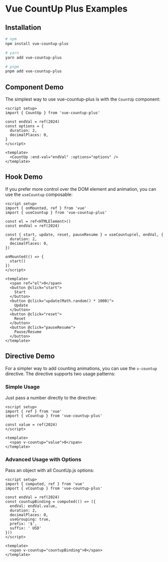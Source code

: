 # Vue CountUp Plus Examples

<script setup>
import BasicDemo from './components/BasicDemo.vue'
import HookDemo from './components/HookDemo.vue'
import DirectiveDemo from './components/DirectiveDemo.vue'
</script>

## Installation

```bash
# npm
npm install vue-countup-plus

# yarn
yarn add vue-countup-plus

# pnpm
pnpm add vue-countup-plus
```

## Component Demo

The simplest way to use vue-countup-plus is with the `CountUp` component:

<BasicDemo />

```vue
<script setup>
import { CountUp } from 'vue-countup-plus'

const endVal = ref(2024)
const options = {
  duration: 2,
  decimalPlaces: 0,
}
</script>

<template>
  <CountUp :end-val="endVal" :options="options" />
</template>
```

## Hook Demo

If you prefer more control over the DOM element and animation, you can use the `useCountup` composable:

<HookDemo />

```vue
<script setup>
import { onMounted, ref } from 'vue'
import { useCountup } from 'vue-countup-plus'

const el = ref<HTMLElement>()
const endVal = ref(2024)

const { start, update, reset, pauseResume } = useCountup(el, endVal, {
  duration: 2,
  decimalPlaces: 0,
})

onMounted(() => {
  start()
})
</script>

<template>
  <span ref="el">0</span>
  <button @click="start">
    Start
  </button>
  <button @click="update(Math.random() * 1000)">
    Update
  </button>
  <button @click="reset">
    Reset
  </button>
  <button @click="pauseResume">
    Pause/Resume
  </button>
</template>
```

## Directive Demo

For a simpler way to add counting animations, you can use the `v-countup` directive. The directive supports two usage patterns:

### Simple Usage

Just pass a number directly to the directive:

```vue
<script setup>
import { ref } from 'vue'
import { vCountup } from 'vue-countup-plus'

const value = ref(2024)
</script>

<template>
  <span v-countup="value">0</span>
</template>
```

### Advanced Usage with Options

Pass an object with all CountUp.js options:

```vue
<script setup>
import { computed, ref } from 'vue'
import { vCountup } from 'vue-countup-plus'

const endVal = ref(2024)
const countupBinding = computed(() => ({
  endVal: endVal.value,
  duration: 2,
  decimalPlaces: 0,
  useGrouping: true,
  prefix: '$',
  suffix: ' USD'
}))
</script>

<template>
  <span v-countup="countupBinding">0</span>
</template>
```

<DirectiveDemo />
